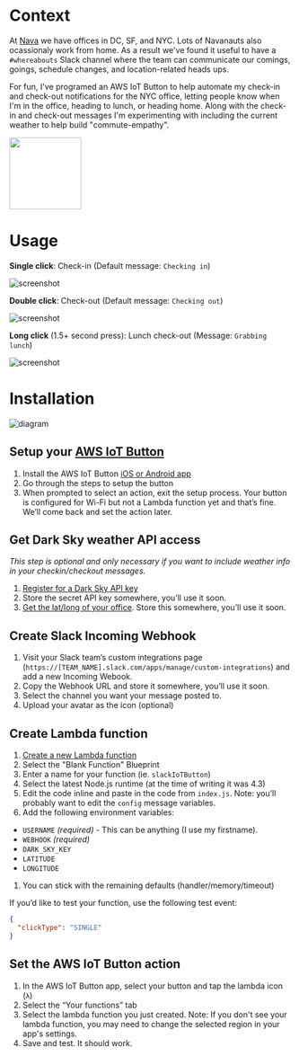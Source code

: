 # Context

At [Nava](http://navahq.com/) we have offices in DC, SF, and NYC. Lots of Navanauts also ocassionaly work from home. As a result we've found it useful to have a `#whereabouts` Slack channel where the team can communicate our comings, goings, schedule changes, and location-related heads ups. 

For fun, I've programed an AWS IoT Button to help automate my check-in and check-out notifications for the NYC office, letting people know when I'm in the office, heading to lunch, or heading home. Along with the check-in and check-out messages I'm experimenting with including the current weather to help build "commute-empathy".

<img src="https://github.com/sawyerh/aws-iot-to-slack-checkin/raw/master/img/button-demo.gif" height="128">

# Usage

**Single click**: Check-in (Default message: `Checking in`)

![screenshot](https://github.com/sawyerh/aws-iot-to-slack-checkin/raw/master/img/check-in.png)

**Double click**: Check-out (Default message: `Checking out`)

![screenshot](https://github.com/sawyerh/aws-iot-to-slack-checkin/raw/master/img/check-out.png)

**Long click** (1.5+ second press): Lunch check-out (Message: `Grabbing lunch`)

![screenshot](https://github.com/sawyerh/aws-iot-to-slack-checkin/raw/master/img/lunch.png)

# Installation

![diagram](https://github.com/sawyerh/aws-iot-to-slack-checkin/raw/master/img/diagram.png)

## Setup your [AWS IoT Button](https://aws.amazon.com/iotbutton/)

1. Install the AWS IoT Button [iOS or Android app](https://aws.amazon.com/iotbutton/getting-started/)
3. Go through the steps to setup the button
4. When prompted to select an action, exit the setup process. Your button is configured for Wi-Fi but not a Lambda function yet and that’s fine. We’ll come back and set the action later.

## Get Dark Sky weather API access

_This step is optional and only necessary if you want to include weather info in your checkin/checkout messages._

1. [Register for a Dark Sky API key](https://darksky.net/dev/register)
2. Store the secret API key somewhere, you’ll use it soon.
3. [Get the lat/long of your office](https://support.google.com/maps/answer/18539?co=GENIE.Platform%3DDesktop&hl=en). Store this somewhere, you’ll use it soon.

## Create Slack Incoming Webhook

1. Visit your Slack team’s custom integrations page (`https://[TEAM_NAME].slack.com/apps/manage/custom-integrations`) and add a new Incoming Webook.
2. Copy the Webhook URL and store it somewhere, you’ll use it soon.
3. Select the channel you want your message posted to.
4. Upload your avatar as the icon (optional)

## Create Lambda function

1. [Create a new Lambda function](https://console.aws.amazon.com/lambda/home)
1. Select the "Blank Function" Blueprint
1. Enter a name for your function (ie. `slackIoTButton`)
1. Select the latest Node.js runtime (at the time of writing it was 4.3)
1. Edit the code inline and paste in the code from `index.js`. Note: you’ll probably want to edit the `config` message variables.
1. Add the following environment variables:
  - `USERNAME` _(required)_ - This can be anything (I use my firstname).
  - `WEBHOOK` _(required)_
  - `DARK_SKY_KEY`
  - `LATITUDE`
  - `LONGITUDE`
1. You can stick with the remaining defaults (handler/memory/timeout)

If you’d like to test your function, use the following test event: 

```json
{
  "clickType": "SINGLE"
}
```

## Set the AWS IoT Button action

1. In the AWS IoT Button app, select your button and tap the lambda icon (`λ`)
1. Select the “Your functions” tab
1. Select the lambda function you just created. Note: If you don't see your lambda function, you may need to change the selected region in your app's settings.
1. Save and test. It should work.
